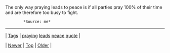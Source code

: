 <!--
title: The only way praying leads to peace is if all parties pray 100% of their time and are therefore too busy to fight.
date: 2020-06-28T15:27:00.356Z
tags: praying, leads, peace, quote
-->




The only way praying leads to peace is if all parties pray 100% of their time and are therefore too busy to fight.

            *Source: me*

<!--BOTTOM-POST-NAVIGATION-->
---

| [Tags](tags.md) | [praying](tag-praying.md) [leads](tag-leads.md) [peace](tag-peace.md) [quote](tag-quote.md) |

| [Newer](92736449341.md) | [Top](index.md) | [Older](92748094231.md) |